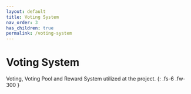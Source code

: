```yaml
---
layout: default
title: Voting System
nav_order: 3
has_children: true
permalink: /voting-system
---
```

# Voting System

Voting, Voting Pool and Reward System utilized at the project.
{: .fs-6 .fw-300 }

